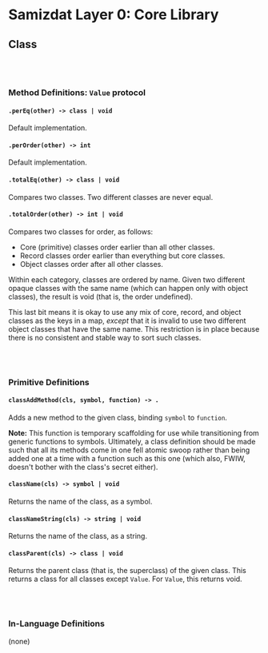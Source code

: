 Samizdat Layer 0: Core Library
==============================

Class
-----

<br><br>
### Method Definitions: `Value` protocol

#### `.perEq(other) -> class | void`

Default implementation.

#### `.perOrder(other) -> int`

Default implementation.

#### `.totalEq(other) -> class | void`

Compares two classes. Two different classes are never equal.

#### `.totalOrder(other) -> int | void`

Compares two classes for order, as follows:

* Core (primitive) classes order earlier than all other classes.
* Record classes order earlier than everything but core classes.
* Object classes order after all other classes.

Within each category, classes are ordered by name. Given two different
opaque classes with the same name (which can happen only with object
classes), the result is void (that is, the order undefined).

This last bit means it is okay to use any mix of core, record, and
object classes as the keys in a map, *except* that it is invalid
to use two different object classes that have the same name. This
restriction is in place because there is no consistent and stable way
to sort such classes.


<br><br>
### Primitive Definitions

#### `classAddMethod(cls, symbol, function) -> .`

Adds a new method to the given class, binding `symbol` to `function`.

**Note:** This function is temporary scaffolding for use while transitioning
from generic functions to symbols. Ultimately, a class definition should
be made such that all its methods come in one fell atomic swoop rather than
being added one at a time with a function such as this one (which also, FWIW,
doesn't bother with the class's secret either).

#### `className(cls) -> symbol | void`

Returns the name of the class, as a symbol.

#### `classNameString(cls) -> string | void`

Returns the name of the class, as a string.

#### `classParent(cls) -> class | void`

Returns the parent class (that is, the superclass) of the given class. This
returns a class for all classes except `Value`. For `Value`, this returns
void.


<br><br>
### In-Language Definitions

(none)
